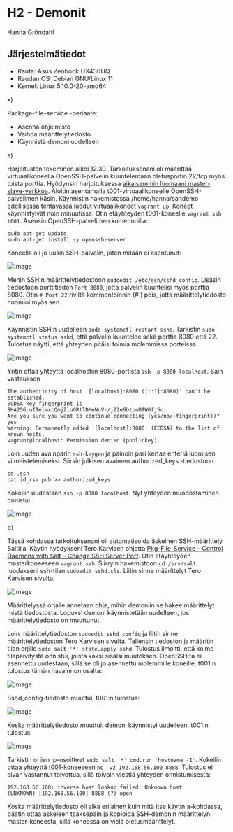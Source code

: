 # H2 - Demonit

Hanna Gröndahl

## Järjestelmätiedot

- Rauta: Asus Zenbook UX430UQ
- Raudan OS: Debian GNU/Linux 11
- Kernel: Linux 5.10.0-20-amd64

x) 

Package-file-service -periaate:
- Asenna ohjelmisto
- Vaihda määrittelytiedosto
- Käynnistä demoni uudelleen

a)

Harjoitusten tekeminen alkoi 12.30. Tarkoituksenani oli määrittää virtuaalikoneella OpenSSH-palvelin kuuntelemaan oletusportin 22/tcp myös toista porttia. Hyödynsin harjoituksessa [aikaisemmin luomaani master-slave-verkkoa](https://github.com/hannagrn/palvelinten-hal/blob/main/h1.md). Aloitin asentamalla t001-virtuaalikoneelle OpenSSH-palvelimen käsin. Käynnistin hakemistossa /home/hanna/saltdemo edellisessä tehtävässä luodut virtuaalikoneet `vagrant up`. Koneet käynnistyivät noin minuutissa. Otin etäyhteyden t001-koneelle `vagrant ssh t001`. Asensin OpenSSH-palvelimen komennoilla:

    sudo apt-get update
    sudo apt-get install -y openssh-server
    
Koneella oli jo uusin SSH-palvelin, joten mitään ei asentunut:

![image](https://user-images.githubusercontent.com/122886984/230880627-2f66dbd1-4efe-4092-aea5-d1a0ba863cce.png)

Menin SSH:n määrittelytiedostoon `sudoedit /etc/ssh/sshd_config`. Lisäsin tiedostoon porttitiedon `Port 8080`, jotta palvelin kuuntelisi myös porttia 8080. Otin `# Port 22` riviltä kommentoinnin (# ) pois, jotta määrittelytiedosto huomioi myös sen.

![image](https://user-images.githubusercontent.com/122886984/230882193-f79b198c-6423-4c4f-b2dc-eec079ca1a4e.png)

Käynnistin SSH:n uudelleen `sudo systemctl restart sshd`. Tarkistin `sudo systemctl status sshd`, että palvelin kuuntelee sekä porttia 8080 että 22. Tulostus näytti, että yhteyden pitäisi toimia molemmissa porteissa.

![image](https://user-images.githubusercontent.com/122886984/230882663-95afbcfd-f5fb-4052-b90e-0c71d01df5eb.png)

Yritin ottaa yhteyttä localhostiin 8080-portista `ssh -p 8080 localhost`. Sain vastauksen

    The authenticity of host '[localhost]:8080 ([::1]:8080)' can't be established.
    ECDSA key fingerprint is SHA256:uITelmxcQmjZluGRtlDMeNuVr/jZ2e6bzpnDIWGfj5o.
    Are you sure you want to continue connecting (yes/no/[fingerprint])? yes
    Warning: Permanently added '[localhost]:8080' (ECDSA) to the list of known hosts.
    vagrant@localhost: Permission denied (publickey).

Loin uuden avainparin `ssh-keygen` ja painoin pari kertaa enteriä luomisen viimeistelemiseksi. Siirsin julkisen avaimen authorized_keys -tiedostoon. 

    cd .ssh
    cat id_rsa.pub >> authorized_keys

Kokeilin uudestaan `ssh -p 8080 localhost`. Nyt yhteyden muodostaminen onnistui. 

![image](https://user-images.githubusercontent.com/122886984/230885966-8d32973e-c8b9-4742-be6a-126c29385195.png)

b)

Tässä kohdassa tarkoituksenani oli automatisoida äskeinen SSH-määrittely Saltilla. Käytin hyödykseni Tero Karvisen ohjetta [Pkg-File-Service – Control Daemons with Salt – Change SSH Server Port](https://terokarvinen.com/2018/pkg-file-service-control-daemons-with-salt-change-ssh-server-port/). Otin etäyhteyden masterkoneeseen `vagrant ssh`. Siirryin hakemistoon `cd /srv/salt`  luodakseni ssh-tilan `sudoedit sshd.sls`. Liitin sinne määrittelyt Tero Karvisen sivulta.

![image](https://user-images.githubusercontent.com/122886984/230890391-84b20433-9f7a-4a6c-b5e4-4a129c20a93a.png)

Määrittelyssä orjalle annetaan ohje, mihin demoniin se hakee määrittelyt mistä tiedostosta. Lopuksi demoni käynnistetään uudelleen, jos määrittelytiedosto on muuttunut.

Loin määrittelytiedoston `sudoedit sshd_config` ja liitin sinne määrittelytiedoston Tero Karvisen sivulta. Tallensin tiedoston ja määritin tilan orjille `sudo salt '*' state.apply sshd`. Tulostus ilmoitti, että kolme tilapäivitystä onnistui, joista kaksi sisälsi muutoksen. OpenSSH:ta ei asennettu uudestaan, sillä se oli jo asennettu molemmille koneille. t001:n tulostus tämän havainnon osalta:

![image](https://user-images.githubusercontent.com/122886984/230891955-e5564933-e820-43ed-bd4c-dd8374d0abd1.png)

Sshd_config-tiedosto muuttui, t001:n tulostus:

![image](https://user-images.githubusercontent.com/122886984/230892224-5d0154e1-9caa-4ac5-9d4d-145fc3fe3190.png)

Koska määrittelytiedosto muuttui, demoni käynnistyi uudelleen. t001:n tulostus:

![image](https://user-images.githubusercontent.com/122886984/230892378-cd1eedea-9fcb-4510-9441-56398110928e.png)

Tarkistin orjien ip-osoitteet `sudo salt '*' cmd.run 'hostname -I'`. Kokeilin ottaa yhteyttä t001-koneeseen `nc -vz 192.168.56.100 8888`. Tulostus ei aivan vastannut toivottua, sillä toivoin viestiä yhteyden onnistumisesta:

    192.168.56.100: inverse host lookup failed: Unknown host
    (UNKNOWN) [192.168.56.100] 8888 (?) open
    
Koska määrittelytiedosto oli aika erilainen kuin mitä itse käytin a-kohdassa, päätin ottaa askeleen taaksepäin ja kopioida SSH-demonin määrittelyn master-koneesta, sillä koneessa on vielä oletusmäärittelyt. 
